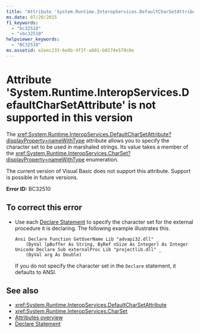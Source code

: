 ```yaml
---
title: "Attribute 'System.Runtime.InteropServices.DefaultCharSetAttribute' is not supported in this version"
ms.date: 07/20/2015
f1_keywords: 
  - "bc32510"
  - "vbc32510"
helpviewer_keywords: 
  - "BC32510"
ms.assetid: e2eec233-6e0b-4f2f-a801-b0274e579c0e
---
```

# Attribute 'System.Runtime.InteropServices.DefaultCharSetAttribute' is not supported in this version
The <xref:System.Runtime.InteropServices.DefaultCharSetAttribute?displayProperty=nameWithType> attribute allows you to specify the character set to be used in marshaled strings. Its value takes a member of the <xref:System.Runtime.InteropServices.CharSet?displayProperty=nameWithType> enumeration.  
  
 The current version of Visual Basic does not support this attribute. Support is possible in future versions.  
  
 **Error ID:** BC32510  
  
## To correct this error  
  
-   Use each [Declare Statement](../../visual-basic/language-reference/statements/declare-statement.md) to specify the character set for the external procedure it is declaring. The following example illustrates this.  
  
    ```  
    Ansi Declare Function GetUserName Lib "advapi32.dll" _  
        (ByVal lpBuffer As String, ByRef nSize As Integer) As Integer  
    Unicode Declare Sub externalProc Lib "projectlib.dll" _  
        (ByVal arg As Double)  
    ```  
  
     If you do not specify the character set in the `Declare` statement, it defaults to ANSI.  
  
## See also

- <xref:System.Runtime.InteropServices.DefaultCharSetAttribute>
- <xref:System.Runtime.InteropServices.CharSet>
- [Attributes overview](~/docs/visual-basic/programming-guide/concepts/attributes/index.md)
- [Declare Statement](../../visual-basic/language-reference/statements/declare-statement.md)
